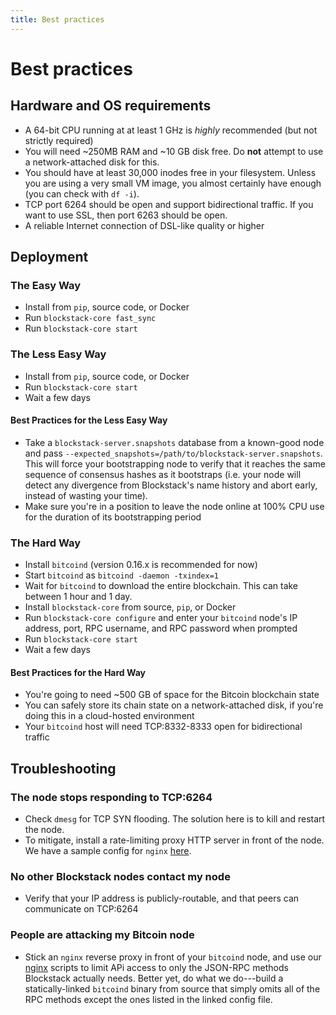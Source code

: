 ```yaml
---
title: Best practices
---
```


# Best practices

## Hardware and OS requirements

- A 64-bit CPU running at at least 1 GHz is _highly_ recommended (but not strictly required)
- You will need ~250MB RAM and ~10 GB disk free. Do **not** attempt to use a network-attached disk for this.
- You should have at least 30,000 inodes free in your filesystem. Unless you are using a very small VM image, you almost certainly have enough (you can check with `df -i`).
- TCP port 6264 should be open and support bidirectional traffic. If you want to use SSL, then port 6263 should be open.
- A reliable Internet connection of DSL-like quality or higher

## Deployment

### The Easy Way

- Install from `pip`, source code, or Docker
- Run `blockstack-core fast_sync`
- Run `blockstack-core start`

### The Less Easy Way

- Install from `pip`, source code, or Docker
- Run `blockstack-core start`
- Wait a few days

#### Best Practices for the Less Easy Way

- Take a `blockstack-server.snapshots` database from a known-good node and pass `--expected_snapshots=/path/to/blockstack-server.snapshots`. This will force your bootstrapping node to verify that it reaches the same sequence of consensus hashes as it bootstraps (i.e. your node will detect any divergence from Blockstack's name history and abort early, instead of wasting your time).
- Make sure you're in a position to leave the node online at 100% CPU use for the duration of its bootstrapping period

### The Hard Way

- Install `bitcoind` (version 0.16.x is recommended for now)
- Start `bitcoind` as `bitcoind -daemon -txindex=1`
- Wait for `bitcoind` to download the entire blockchain. This can take between 1 hour and 1 day.
- Install `blockstack-core` from source, `pip`, or Docker
- Run `blockstack-core configure` and enter your `bitcoind` node's IP address, port, RPC username, and RPC password when prompted
- Run `blockstack-core start`
- Wait a few days

#### Best Practices for the Hard Way

- You're going to need ~500 GB of space for the Bitcoin blockchain state
- You can safely store its chain state on a network-attached disk, if you're doing this in a cloud-hosted environment
- Your `bitcoind` host will need TCP:8332-8333 open for bidirectional traffic

## Troubleshooting

### The node stops responding to TCP:6264

- Check `dmesg` for TCP SYN flooding. The solution here is to kill and restart the node.
- To mitigate, install a rate-limiting proxy HTTP server in front of the node. We have a sample config for `nginx` [here](https://github.com/blockstack/atlas/blob/master/public_fleet/node/default).

### No other Blockstack nodes contact my node

- Verify that your IP address is publicly-routable, and that peers can communicate on TCP:6264

### People are attacking my Bitcoin node

- Stick an `nginx` reverse proxy in front of your `bitcoind` node, and use our [nginx](https://github.com/blockstack/atlas/tree/master/public_fleet/bitcoind) scripts to limit APi access to only the JSON-RPC methods Blockstack actually needs. Better yet, do what we do---build a statically-linked `bitcoind` binary from source that simply omits all of the RPC methods except the ones listed in the linked config file.
